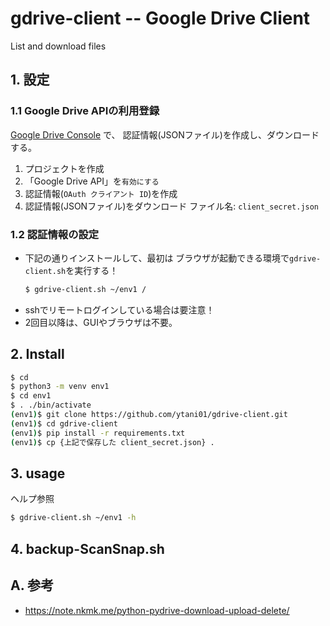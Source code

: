 # gdrive-client -- Google Drive Client

List and download files


## 1. 設定

### 1.1 Google Drive APIの利用登録

[Google Drive Console](https://console.developers.google.com/) で、
認証情報(JSONファイル)を作成し、ダウンロードする。

1. プロジェクトを作成
2. 「Google Drive API」を`有効にする`
3. 認証情報(`OAuth クライアント ID`)を作成
4. 認証情報(JSONファイル)をダウンロード
   ファイル名: `client_secret.json`


### 1.2 認証情報の設定

* 下記の通りインストールして、最初は
  ブラウザが起動できる環境で`gdrive-client.sh`を実行する！
  ```bash
  $ gdrive-client.sh ~/env1 /
  ```
* sshでリモートログインしている場合は要注意！
* 2回目以降は、GUIやブラウザは不要。


## 2. Install

```bash
$ cd
$ python3 -m venv env1
$ cd env1
$ . ./bin/activate
(env1)$ git clone https://github.com/ytani01/gdrive-client.git
(env1)$ cd gdrive-client
(env1)$ pip install -r requirements.txt
(env1)$ cp {上記で保存した client_secret.json} .
```


## 3. usage

ヘルプ参照

```bash
$ gdrive-client.sh ~/env1 -h
```

## 4. backup-ScanSnap.sh


## A. 参考

* https://note.nkmk.me/python-pydrive-download-upload-delete/
